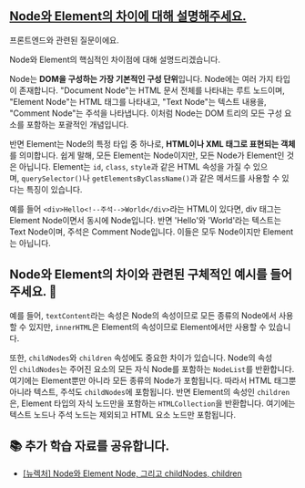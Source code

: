 ## [Node와 Element의 차이에 대해 설명해주세요.](https://www.maeil-mail.kr/question/125)

프론트엔드와 관련된 질문이에요.

Node와 Element의 핵심적인 차이점에 대해 설명드리겠습니다.

Node는 **DOM을 구성하는 가장 기본적인 구성 단위**입니다. Node에는 여러 가지 타입이 존재합니다. "Document Node"는 HTML 문서 전체를 나타내는 루트 노드이며, "Element Node"는 HTML 태그를 나타내고, "Text Node"는 텍스트 내용을, "Comment Node"는 주석을 나타냅니다. 이처럼 Node는 DOM 트리의 모든 구성 요소를 포함하는 포괄적인 개념입니다.

반면 Element는 Node의 특정 타입 중 하나로, **HTML이나 XML 태그로 표현되는 객체**를 의미합니다. 쉽게 말해, 모든 Element는 Node이지만, 모든 Node가 Element인 것은 아닙니다. Element는 `id`, `class`, `style`과 같은 HTML 속성을 가질 수 있으며, `querySelector()`나 `getElementsByClassName()`과 같은 메서드를 사용할 수 있다는 특징이 있습니다.

예를 들어 `<div>Hello<!--주석-->World</div>`라는 HTML이 있다면, div 태그는 Element Node이면서 동시에 Node입니다. 반면 'Hello'와 'World'라는 텍스트는 Text Node이며, 주석은 Comment Node입니다. 이들은 모두 Node이지만 Element는 아닙니다.

## Node와 Element의 차이와 관련된 구체적인 예시를 들어주세요. 🤔

예를 들어, `textContent`라는 속성은 Node의 속성이므로 모든 종류의 Node에서 사용할 수 있지만, `innerHTML`은 Element의 속성이므로 Element에서만 사용할 수 있습니다.

또한, `childNodes`와 `children` 속성에도 중요한 차이가 있습니다. Node의 속성인 `childNodes`는 주어진 요소의 모든 자식 Node를 포함하는 `NodeList`를 반환합니다. 여기에는 Element뿐만 아니라 모든 종류의 Node가 포함됩니다. 따라서 HTML 태그뿐 아니라 텍스트, 주석도 `childNodes`에 포함됩니다. 반면 Element의 속성인 `children`은, Element 타입의 자식 노드만을 포함하는 `HTMLCollection`을 반환합니다. 여기에는 텍스트 노드나 주석 노드는 제외되고 HTML 요소 노드만 포함됩니다.

## 📚 추가 학습 자료를 공유합니다.

- [[뉴렉처] Node와 Element Node, 그리고 childNodes, children](https://www.youtube.com/watch?v=pNqlLVEvnQo)